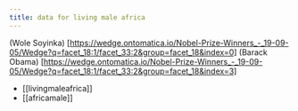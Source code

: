 ```yaml
---
title: data for living male africa
---
```


(Wole Soyinka) [https://wedge.ontomatica.io/Nobel-Prize-Winners_-_19-09-05/Wedge?q=facet_18:1/facet_33:2&group=facet_18&index=0]
(Barack Obama) [https://wedge.ontomatica.io/Nobel-Prize-Winners_-_19-09-05/Wedge?q=facet_18:1/facet_33:2&group=facet_18&index=3]

* [[livingmaleafrica]]
* [[africamale]]
